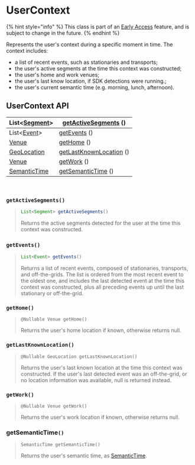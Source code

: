 # UserContext

{% hint style="info" %}
This class is part of an [Early Access](../../../appendix/feature-production-readiness.md) feature, and is subject to change in the future.
{% endhint %}

Represents the user's context during a specific moment in time. The context includes:‌

* a list of recent events, such as stationaries and transports;
* the user's active segments at the time this context was constructed;
* the user's home and work venues;
* the user's last know location, if SDK detections were running.;
* the user's current semantic time (e.g. morning, lunch, afternoon).

## UserContext API <a href="#usercontext-api" id="usercontext-api"></a>

| List<[Segment](segment/)>       | ​[getActiveSegments](./#getactivesegments) ()       |
| ------------------------------- | --------------------------------------------------- |
| List<[Event](event/)>           | ​[getEvents](./#getevents) ()                       |
| ​[Venue](venue/)​               | ​[getHome](./#gethome) ()                           |
| ​[GeoLocation](geolocation.md)​ | ​[getLastKnownLocation](./#getlastknownlocation) () |
| ​[Venue](venue/)​               | ​[getWork](./#getwork) ()                           |
| [SemanticTime](segmenttype.md)  | [getSemanticTime](./#getwork-1) ()                  |

​‌

### `getActiveSegments()` <a href="#getactivesegments" id="getactivesegments"></a>

> ```java
> List<Segment> getActiveSegments()
> ```
>
> Returns the active segments detected for the user at the time this context was constructed.

### ‌`getEvents()`

> ```java
> List<Event> getEvents()
> ```
>
> Returns a list of recent events, composed of stationaries, transports, and off-the-grids. The list is ordered from the most recent event to the oldest one, and includes the last detected event at the time this context was constructed, plus all preceding events up until the last stationary or off-the-grid.

### `getHome()` <a href="#gethome" id="gethome"></a>

> ```
> @Nullable Venue getHome()
> ```
>
> Returns the user's home location if known, otherwise returns null.

### `getLastKnownLocation()` <a href="#getlastknownlocation" id="getlastknownlocation"></a>

> ```
> @Nullable GeoLocation getLastKnownLocation()
> ```
>
> Returns the user's last known location at the time this context was constructed. If the user's last detected event was an off-the-grid, or no location information was available, null is returned instead.

### `getWork()` <a href="#getwork" id="getwork"></a>

> ```
> @Nullable Venue getWork()
> ```
>
> Returns the user's work location if known, otherwise returns null.

### getSemanticTime`()` <a href="#getwork" id="getwork"></a>

> ```
> SemanticTime getSemanticTime()
> ```
>
> Returns the user's semantic time, as [SemanticTime](segmenttype.md).
